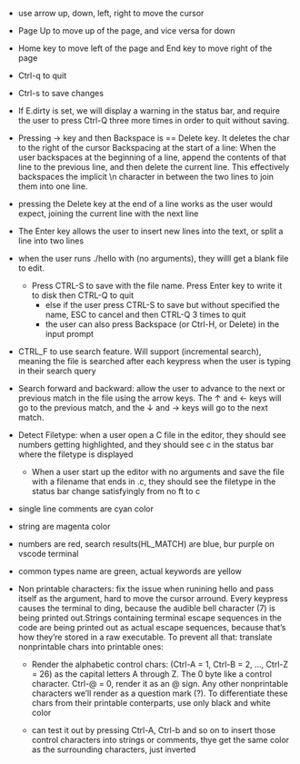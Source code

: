 - use arrow up, down, left, right to move the cursor
- Page Up to move up of the page, and vice versa for down
- Home key to move left of the page and End key to move right of the page
- Ctrl-q to quit 
- Ctrl-s to save changes
- If E.dirty is set, we will display a warning in the status bar, and require the user to press Ctrl-Q three more times in order to quit without saving.
- Pressing -> key and then Backspace is == Delete key. It deletes the char to the right of the cursor
Backspacing at the start of a line: When the user backspaces at the beginning of a line, append the contents of that line to the previous line, and then delete the current line. This effectively backspaces the implicit \n character in between the two lines to join them into one line.
- pressing the Delete key at the end of a line works as the user would expect, joining the current line with the next line
- The Enter key allows the user to insert new lines into the text, or split a line into two lines
- when the user runs ./hello with (no arguments), they willl get a blank file to edit. 
        
	- Press CTRL-S to save with the file name. Press Enter key to write it to disk then CTRL-Q to quit
        - else if the user press CTRL-S to save but without specified the name, ESC to cancel and then CTRL-Q 3 times to quit
        - the user can also press Backspace (or Ctrl-H, or Delete) in the input prompt 

- CTRL_F to use search feature. Will support (incremental search), meaning the file is searched after each keypress when the user is typing in their search query
- Search forward and backward: allow the user to advance to the next or previous match in the file using the arrow keys. The ↑ and ← keys will go to the previous match, and the ↓ and → keys will go to the next match.
- Detect Filetype: when a user open a C file in the editor, they should see numbers getting highlighted, and they should see c in the status bar where the filetype is displayed
        
	- When a user start up the editor with no arguments and save the file with a filename that ends in .c, they should see the filetype in the status bar change satisfyingly from no ft to c

- single line comments are cyan color
- string are magenta color
- numbers are red, search results(HL_MATCH) are blue, bur purple on vscode terminal
- common types name are green, actual keywords are yellow

- Non printable characters: fix the issue when runining hello and pass itself as the argument, hard to move the cursor arround. Every keypress causes the terminal to ding, because the audible bell character (7) is being printed out.Strings containing terminal escape sequences in the code are being printed out as actual escape sequences, because that’s how they’re stored in a raw executable.
        To prevent all that: translate nonprintable chars into printable ones:
        
	- Render the alphabetic control chars: (Ctrl-A = 1, Ctrl-B = 2, …, Ctrl-Z = 26) as the capital letters A through Z. The 0 byte like a control character. Ctrl-@ = 0, render it as an @ sign. Any other nonprintable characters we’ll render as a question mark (?). To differentiate these chars from their printable conterparts, use only black and white color
        
	- can test it out by pressing Ctrl-A, Ctrl-b and so on to insert those control characters into strings or comments, thye get the same color as the surrounding characters, just inverted


